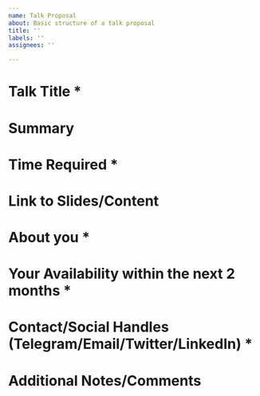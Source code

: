 ```yaml
---
name: Talk Proposal
about: Basic structure of a talk proposal
title: ''
labels: ''
assignees: ''

---
```


# Talk Title *

# Summary

# Time Required *

# Link to Slides/Content

# About you *

# Your Availability within the next 2 months *

# Contact/Social Handles (Telegram/Email/Twitter/LinkedIn) *

# Additional Notes/Comments
